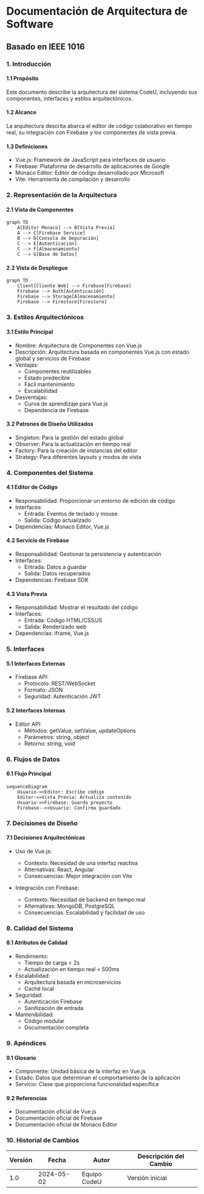 # Documentación de Arquitectura de Software
## Basado en IEEE 1016

### 1. Introducción
#### 1.1 Propósito
Este documento describe la arquitectura del sistema CodeU, incluyendo sus componentes, interfaces y estilos arquitectónicos.

#### 1.2 Alcance
La arquitectura descrita abarca el editor de código colaborativo en tiempo real, su integración con Firebase y los componentes de vista previa.

#### 1.3 Definiciones
- Vue.js: Framework de JavaScript para interfaces de usuario
- Firebase: Plataforma de desarrollo de aplicaciones de Google
- Monaco Editor: Editor de código desarrollado por Microsoft
- Vite: Herramienta de compilación y desarrollo

### 2. Representación de la Arquitectura
#### 2.1 Vista de Componentes
```mermaid
graph TD
    A[Editor Monaco] --> B[Vista Previa]
    A --> C[Firebase Service]
    B --> D[Consola de Depuración]
    C --> E[Autenticación]
    C --> F[Almacenamiento]
    C --> G[Base de Datos]
```

#### 2.2 Vista de Despliegue
```mermaid
graph TD
    Client[Cliente Web] --> Firebase[Firebase]
    Firebase --> Auth[Autenticación]
    Firebase --> Storage[Almacenamiento]
    Firebase --> Firestore[Firestore]
```

### 3. Estilos Arquitectónicos
#### 3.1 Estilo Principal
- Nombre: Arquitectura de Componentes con Vue.js
- Descripción: Arquitectura basada en componentes Vue.js con estado global y servicios de Firebase
- Ventajas:
  - Componentes reutilizables
  - Estado predecible
  - Fácil mantenimiento
  - Escalabilidad
- Desventajas:
  - Curva de aprendizaje para Vue.js
  - Dependencia de Firebase

#### 3.2 Patrones de Diseño Utilizados
- Singleton: Para la gestión del estado global
- Observer: Para la actualización en tiempo real
- Factory: Para la creación de instancias del editor
- Strategy: Para diferentes layouts y modos de vista

### 4. Componentes del Sistema
#### 4.1 Editor de Código
- Responsabilidad: Proporcionar un entorno de edición de código
- Interfaces:
  - Entrada: Eventos de teclado y mouse
  - Salida: Código actualizado
- Dependencias: Monaco Editor, Vue.js

#### 4.2 Servicio de Firebase
- Responsabilidad: Gestionar la persistencia y autenticación
- Interfaces:
  - Entrada: Datos a guardar
  - Salida: Datos recuperados
- Dependencias: Firebase SDK

#### 4.3 Vista Previa
- Responsabilidad: Mostrar el resultado del código
- Interfaces:
  - Entrada: Código HTML/CSS/JS
  - Salida: Renderizado web
- Dependencias: iframe, Vue.js

### 5. Interfaces
#### 5.1 Interfaces Externas
- Firebase API:
  - Protocolo: REST/WebSocket
  - Formato: JSON
  - Seguridad: Autenticación JWT

#### 5.2 Interfaces Internas
- Editor API:
  - Métodos: getValue, setValue, updateOptions
  - Parámetros: string, object
  - Retorno: string, void

### 6. Flujos de Datos
#### 6.1 Flujo Principal
```mermaid
sequenceDiagram
    Usuario->>Editor: Escribe código
    Editor->>Vista Previa: Actualiza contenido
    Usuario->>Firebase: Guarda proyecto
    Firebase-->>Usuario: Confirma guardado
```

### 7. Decisiones de Diseño
#### 7.1 Decisiones Arquitectónicas
- Uso de Vue.js:
  - Contexto: Necesidad de una interfaz reactiva
  - Alternativas: React, Angular
  - Consecuencias: Mejor integración con Vite

- Integración con Firebase:
  - Contexto: Necesidad de backend en tiempo real
  - Alternativas: MongoDB, PostgreSQL
  - Consecuencias: Escalabilidad y facilidad de uso

### 8. Calidad del Sistema
#### 8.1 Atributos de Calidad
- Rendimiento:
  - Tiempo de carga < 2s
  - Actualización en tiempo real < 500ms
- Escalabilidad:
  - Arquitectura basada en microservicios
  - Caché local
- Seguridad:
  - Autenticación Firebase
  - Sanitización de entrada
- Mantenibilidad:
  - Código modular
  - Documentación completa

### 9. Apéndices
#### 9.1 Glosario
- Componente: Unidad básica de la interfaz en Vue.js
- Estado: Datos que determinan el comportamiento de la aplicación
- Servicio: Clase que proporciona funcionalidad específica

#### 9.2 Referencias
- Documentación oficial de Vue.js
- Documentación oficial de Firebase
- Documentación oficial de Monaco Editor

### 10. Historial de Cambios
| Versión | Fecha | Autor | Descripción del Cambio |
|---------|-------|-------|------------------------|
| 1.0 | 2024-05-02 | Equipo CodeU | Versión inicial | 